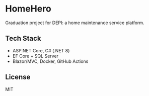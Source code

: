 # HomeHero

Graduation project for DEPI: a home maintenance service platform.

## Tech Stack
- ASP.NET Core, C# (.NET 8)
- EF Core + SQL Server
- Blazor/MVC, Docker, GitHub Actions

## License
MIT
